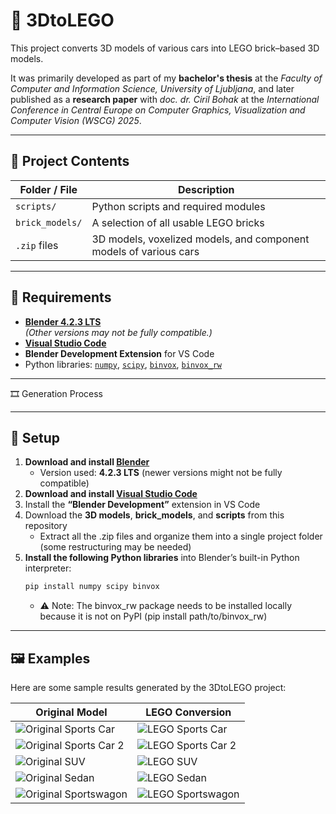 # 🧱 3DtoLEGO

This project converts 3D models of various cars into LEGO brick–based 3D models.

It was primarily developed as part of my **bachelor's thesis** at the *Faculty of Computer and Information Science, University of Ljubljana*, and later published as a **research paper** with *doc. dr. Ciril Bohak* at the *International Conference in Central Europe on Computer Graphics, Visualization and Computer Vision (WSCG) 2025*.

---

## 📁 Project Contents

| Folder / File | Description |
|----------------|-------------|
| `scripts/` | Python scripts and required modules |
| `brick_models/` | A selection of all usable LEGO bricks |
| `.zip` files | 3D models, voxelized models, and component models of various cars |

---

## 🧩 Requirements
- [**Blender 4.2.3 LTS**](https://www.blender.org/download/lts/)  
  *(Other versions may not be fully compatible.)*
- [**Visual Studio Code**](https://code.visualstudio.com/)
- **Blender Development Extension** for VS Code  
- Python libraries: [`numpy`](https://pypi.org/project/numpy/), [`scipy`](https://pypi.org/project/scipy/), [`binvox`](https://www.patrickmin.com/binvox/), [`binvox_rw`](https://github.com/dimatura/binvox-rw-py)

---

🎞️ Generation Process



---

## 🚀 Setup

1. **Download and install [Blender](https://www.blender.org/)**  
   - Version used: **4.2.3 LTS** (newer versions might not be fully compatible)
2. **Download and install [Visual Studio Code](https://code.visualstudio.com/)**  
3. Install the **“Blender Development”** extension in VS Code  
4. Download the **3D models**, **brick_models**, and **scripts** from this repository  
   - Extract all the .zip files and organize them into a single project folder (some restructuring may be needed)
5. **Install the following Python libraries** into Blender’s built-in Python interpreter:
   ```bash
   pip install numpy scipy binvox
    ```
    - ⚠️ Note: The binvox_rw package needs to be installed locally because it is not on PyPI (pip install path/to/binvox_rw)

---

## 🖼️ Examples

Here are some sample results generated by the 3DtoLEGO project:

| Original Model | LEGO Conversion |
|----------------|----------------|
| ![Original Sports Car](images/R8/r8_model_angled.png) | ![LEGO Sports Car](images/R8/r8_lego_angled.png) |
| ![Original Sports Car 2](images/Ferrari/ferrari_model_angled.png) | ![LEGO Sports Car 2](images/Ferrari/ferrari_lego_angled.png) |
| ![Original SUV](images/G-Class/g_class_model_angled.png) | ![LEGO SUV](images/G-Class/g_class_lego_angled.png) |
| ![Original Sedan](images/C-Class/c_class_model_angled.png) | ![LEGO Sedan](images/C-Class/c_class_lego_angled.png) |
| ![Original Sportswagon](images/RS4/rs4_model_angled.png) | ![LEGO Sportswagon](images/RS4/rs4_lego_angled.png) |
